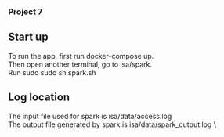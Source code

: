 ### Project 7 

## Start up
To run the app, first run docker-compose up. \
Then open another terminal, go to isa/spark. \
Run sudo sudo sh spark.sh

## Log location
The input file used for spark is isa/data/access.log  \
The output file generated by spark is isa/data/spark_output.log \

